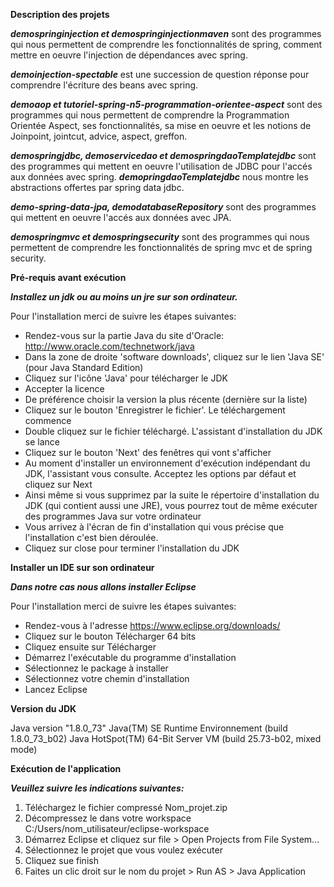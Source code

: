 __Description des projets__

__*demospringinjection et demospringinjectionmaven*__ sont des programmes qui nous permettent de comprendre les fonctionnalités de spring, comment mettre en oeuvre l'injection de dépendances avec spring.

__*demoinjection-spectable*__ est une succession de question réponse pour comprendre l'écriture des beans avec spring.

__*demoaop et tutoriel-spring-n5-programmation-orientee-aspect*__ sont des programmes qui nous permettent de comprendre la Programmation Orientée Aspect, ses fonctionnalités, sa mise en oeuvre et les notions de Joinpoint, jointcut, advice, aspect, greffon.

__*demospringjdbc, demoservicedao et demospringdaoTemplatejdbc*__ sont des programmes qui mettent en oeuvre l'utilisation de JDBC pour l'accés aux données avec spring. __*demopringdaoTemplatejdbc*__ nous montre les abstractions offertes par spring data jdbc.

__*demo-spring-data-jpa, demodatabaseRepository*__ sont des programmes qui mettent en oeuvre l'accés aux données avec JPA.

__*demospringmvc et demospringsecurity*__ sont des programmes qui nous permettent de comprendre les fonctionnalités de spring mvc et de spring security.  

__Pré-requis avant exécution__

__*Installez un jdk ou au moins un jre sur son ordinateur.*__

Pour l'installation merci de suivre les étapes suivantes:
* Rendez-vous sur la partie Java du site d'Oracle: http://www.oracle.com/technetwork/java
* Dans la zone de droite 'software downloads', cliquez sur le lien 'Java SE' (pour Java Standard Edition)
* Cliquez sur l'icône 'Java' pour télécharger le JDK
* Accepter la licence
* De préférence choisir la version la plus récente (dernière sur la liste)
* Cliquez sur le bouton 'Enregistrer le fichier'. Le téléchargement commence
* Double cliquez sur le fichier téléchargé. L'assistant d'installation du JDK se lance
* Cliquez sur le bouton 'Next' des fenêtres qui vont s'afficher
* Au moment d'installer un environnement d'exécution indépendant du JDK, l'assistant vous consulte. Acceptez les options par défaut et cliquez sur Next
* Ainsi même si vous supprimez par la suite le répertoire d'installation du JDK (qui contient aussi une JRE), vous pourrez tout de même exécuter des programmes Java sur votre ordinateur
* Vous arrivez à l'écran de fin d'installation qui vous précise que l'installation c'est bien déroulée.
* Cliquez sur close pour terminer l'installation du JDK

__Installer un IDE sur son ordinateur__
 
__*Dans notre cas nous allons installer Eclipse*__

Pour l'installation merci de suivre les étapes suivantes:
* Rendez-vous à l'adresse https://www.eclipse.org/downloads/
* Cliquez sur le bouton Télécharger 64 bits
* Cliquez ensuite sur Télécharger
* Démarrez l'exécutable du programme d'installation
* Sélectionnez le package à installer
* Sélectionnez votre chemin d'installation
* Lancez Eclipse 

__Version du JDK__

Java version "1.8.0_73"
Java(TM) SE Runtime Environnement (build 1.8.0_73_b02)
Java HotSpot(TM) 64-Bit Server VM (build 25.73-b02, mixed mode)

__Exécution de l'application__

__*Veuillez suivre les indications suivantes:*__
1. Téléchargez le fichier compressé Nom_projet.zip
2. Décompressez le dans votre workspace C:/Users/nom_utilisateur/eclipse-workspace
3. Démarrez Eclipse et cliquez sur file > Open Projects from File System...
4. Sélectionnez le projet que vous voulez exécuter
5. Cliquez sue finish
6. Faites un clic droit sur le nom du projet > Run AS > Java Application
